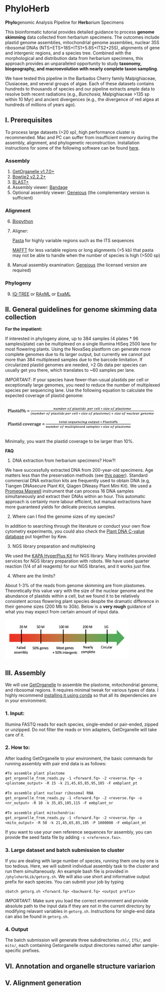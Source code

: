 # PhyloHerb
**Phylo**genomic Analysis Pipeline for **Herb**arium Specimens

This bioinformatic tutorial provides detailed guidance to process **genome skimming** data collected from herbarium specimens. The outcomes include plastid genome assemblies, mitochondrial genome assemblies, nuclear 35S ribosomal DNAs (NTS+ETS+18S+ITS1+5.8S+ITS2+25S), alignments of gene and intergenic regions, and a species tree. Combined with the morphological and distribution data from herbarium specimens, this approach provides an unparalleled opportunity to study **taxonomy, biogeography, and macroevolution with nearly complete taxon sampling**.

We have tested this pipeline in the Barbados Cherry family Malpighiaceae, Clusiaceae, and several groups of algae. Each of these datasets contains hundreds to thousands of species and our pipeline extracts ample data to resolve both recent radiations (e.g., *Bunchosia*, Malpighiaceae >135 sp within 10 Myr) and ancient divergences (e.g., the divergence of red algea at hundreds of millions of years ago). 

## I. Prerequisites
To process large datasets (>20 sp), high performance cluster is recommended. Mac and PC can suffer from insufficient memory during the assembly, alignment, and phylogenetic reconstruction. Installation instructions for some of the following software can be found [here](/botany2021_tutorial/README.md).

### Assembly
1. [GetOrganelle v1.7.0+](https://github.com/Kinggerm/GetOrganelle)
2. [Bowtie2 v2.2.2+](http://bowtie-bio.sourceforge.net/bowtie2/index.shtml)
3. [BLAST+](https://blast.ncbi.nlm.nih.gov/Blast.cgi?PAGE_TYPE=BlastDocs&DOC_TYPE=Download)
4. Assembly viewer: [Bandage](https://rrwick.github.io/Bandage/)
5. Optional assembly viewer: [Geneious](https://www.geneious.com/) (the complementary version is sufficient)

### Alignment
6. [Biopython](https://biopython.org/)
7. Aligner: 

	[Pasta](https://github.com/smirarab/pasta) for highly variable regions such as the ITS sequences
	
	[MAFFT](https://mafft.cbrc.jp/alignment/software/) for less variable regions or long alignments (>5 kb) that pasta may not be able to handle when the number of species is high (>500 sp)
8. Manual assembly examination: [Geneious](https://www.geneious.com/) (the licensed version are required)

### Phylogeny
9. [IQ-TREE](http://www.iqtree.org/) or [RAxML](https://cme.h-its.org/exelixis/web/software/raxml/) or [ExaML](https://cme.h-its.org/exelixis/web/software/examl/index.html)

## II. General guidelines for genome skimming data collection

**For the impatient:**

If interested in phylogeny alone, up to 384 samples (4 plates * 96 samples/plate) can be multiplexed on a single Illumina HiSeq 2500 lane for most flowering plants. Using the NovaSeq plastform can generate more complete genomes due to its larger output, but currently we cannot put more than 384 multiplexed samples due to the barcode limitation. If circularized plastid genomes are needed, >2 Gb data per species can usually get you there, which translates to ~60 samples per lane.

*IMPORTANT*: If your species have fewer-than-usual plastids per cell or exceptionally large genomes, you need to reduce the number of multiplexed species per sequencing lane. Use the following equation to calculate the expected coverage of plastid genome:

<img src="/images/plastid_perc.png" width="600" height="100">

Minimally, you want the plastid coverage to be larger than 10%.

**FAQ**

1. DNA extraction from herbarium specimens? How?!

We have successfully extracted DNA from 200-year-old specimens. Age matters less than the preservation methods (see [this paper](https://www.frontiersin.org/articles/10.3389/fevo.2019.00439/full)). Standard commercial DNA extraction kits are frequently used to obtain DNA (e.g, Tiangen DNAsecure Plant Kit, Qiagen DNeasy Plant Mini Kit). We used a [Promega Maxwell](https://www.promega.com/products/lab-automation/maxwell-instruments/maxwell-rsc-instrument/?catNum=AS4500) instrument that can process 16 DNA samples simultaneously and extract their DNAs within an hour. This automatic approach is certainly more labour efficient, but manual extractions have more guaranteed yields for delicate precious samples.

2. Where can I find the genome sizes of my species?

In addition to searching through the literature or conduct your own flow cytometry experiments, you could also check the [Plant DNA C-value database](https://cvalues.science.kew.org/) put together by Kew.

3. NGS library preparation and multiplexing

We used the [KAPA HyperPlus Kit](https://sequencing.roche.com/en/products-solutions/products/sample-preparation/dna-reagents/library-preparation/kapa-hyperplus.html) for NGS library. Many institutes provided services for NGS library preparation with robots. We have used quarter reaction (1/4 of all reagents) for our NGS libraries, and it works just fine.

4. Where are the limits?

About 1-3% of the reads from genome skimming are from plastomes. Theoretically this value vary with the size of the nuclear genome and the abundance of plastids within a cell, but we found it to be relatively consistent across flowering plant species despite the dramatic difference in their genome sizes (200 Mb to 3Gb). Below is a **very rough** guidance of what you may expect from certain amount of input data.

<img src="/images/coverage.png" width="400" height="130">

## III. Assembly

We will use [GetOrganelle](https://github.com/Kinggerm/GetOrganelle) to assemble the plastome, mitochondrial genome, and ribosomal regions. It requires minimal tweak for various types of data. I highly recommend [installing it using conda](https://github.com/Kinggerm/GetOrganelle#installation--initialization) so that all its dependencies are in your environment.

### 1. Input:

Illumina FASTQ reads for each species, single-ended or pair-ended, zipped or unzipped. Do not filter the reads or trim adapters, GetOrganelle will take care of it.

### 2. How to:

After loading GetOrganelle to your environment, the basic commands for running assembly with pair end data is as follows:

```
#To assemble plant plastome
get_organelle_from_reads.py -1 <forward.fq> -2 <reverse.fq> -o <plastome_output> -R 15 -k 21,45,65,85,95,105 -F embplant_pt

#To assemble plant nuclear ribosomal RNA
get_organelle_from_reads.py -1 <forward.fq> -2 <reverse.fq> -o <nr_output> -R 10 -k 35,85,105,115 -F embplant_nr

#To assemble plant mitochondria:
get_organelle_from_reads.py -1 <forward.fq> -2 <reverse.fq> -o <mito_output> -R 50 -k 21,45,65,85,105 -P 1000000 -F embplant_mt
```

If you want to use your own reference sequences for assembly, you can provide the seed fasta file by adding `-s <reference.fas>`.

### 3. Large dataset and batch submission to cluster

If you are dealing with large number of species, running them one by one is too tedious. Here, we will submit individual assembly task to the cluster and run them simultaneously. An example bash file is provided in `/phyloherbLib/getorg.sh`. We will also use short and informative output prefix for each species. You can submit your job by typing

```
sbatch getorg.sh <forward.fq> <backward.fq> <output prefix>
```
*IMPORTANT*: Make sure you load the correct environment and provide absolute path to the input data if they are not in the current directory by modifying relavant variables in `getorg.sh`. Instructions for single-end data can also be found in `getorg.sh`.

### 4. Output

The batch submission will generate three subdirectories `chl/`, `ITS/`, and `mito/`, each containing Getorganelle output directories named after sample-specific prefixes.

## VI. Annotation and organelle structure variarion

## V. Alignment generation

